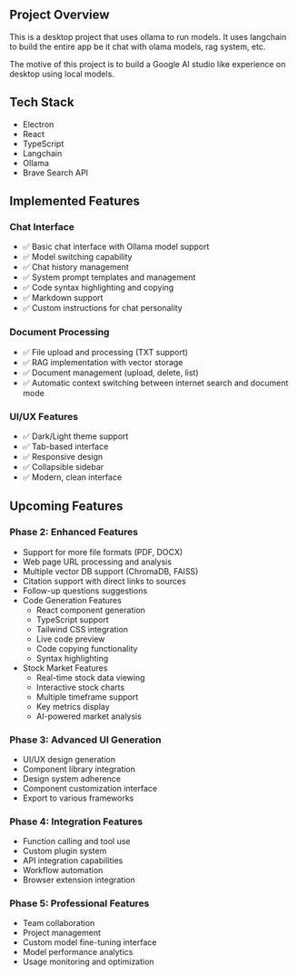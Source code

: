 ## Project Overview

This is a desktop project that uses ollama to run models. It uses langchain to build the entire app be it chat with olama models, rag system, etc.

The motive of this project is to build a Google AI studio like experience on desktop using local models.

## Tech Stack

- Electron
- React
- TypeScript
- Langchain
- Ollama
- Brave Search API

## Implemented Features

### Chat Interface

- ✅ Basic chat interface with Ollama model support
- ✅ Model switching capability
- ✅ Chat history management
- ✅ System prompt templates and management
- ✅ Code syntax highlighting and copying
- ✅ Markdown support
- ✅ Custom instructions for chat personality

### Document Processing

- ✅ File upload and processing (TXT support)
- ✅ RAG implementation with vector storage
- ✅ Document management (upload, delete, list)
- ✅ Automatic context switching between internet search and document mode

### UI/UX Features

- ✅ Dark/Light theme support
- ✅ Tab-based interface
- ✅ Responsive design
- ✅ Collapsible sidebar
- ✅ Modern, clean interface

## Upcoming Features

### Phase 2: Enhanced Features

- Support for more file formats (PDF, DOCX)
- Web page URL processing and analysis
- Multiple vector DB support (ChromaDB, FAISS)
- Citation support with direct links to sources
- Follow-up questions suggestions
- Code Generation Features
  - React component generation
  - TypeScript support
  - Tailwind CSS integration
  - Live code preview
  - Code copying functionality
  - Syntax highlighting
- Stock Market Features
  - Real-time stock data viewing
  - Interactive stock charts
  - Multiple timeframe support
  - Key metrics display
  - AI-powered market analysis

### Phase 3: Advanced UI Generation

- UI/UX design generation
- Component library integration
- Design system adherence
- Component customization interface
- Export to various frameworks

### Phase 4: Integration Features

- Function calling and tool use
- Custom plugin system
- API integration capabilities
- Workflow automation
- Browser extension integration

### Phase 5: Professional Features

- Team collaboration
- Project management
- Custom model fine-tuning interface
- Model performance analytics
- Usage monitoring and optimization
